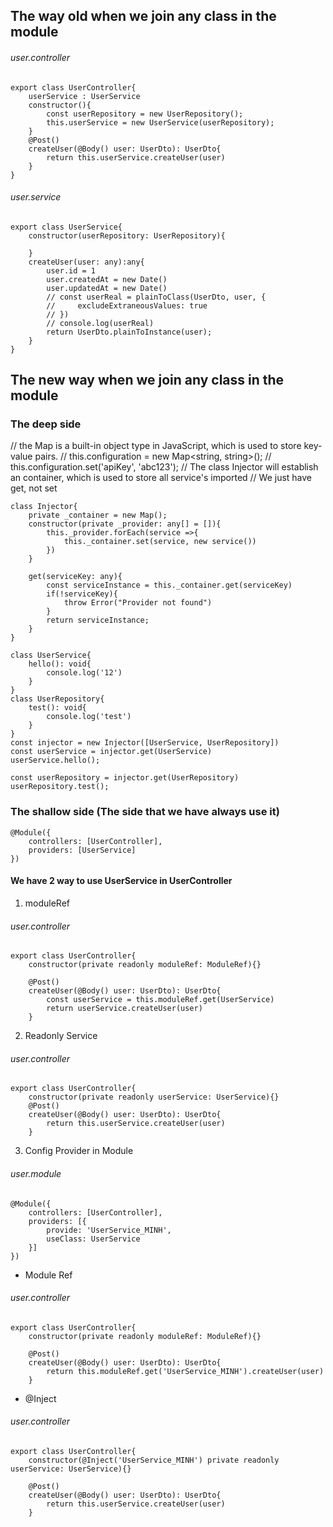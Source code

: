 ## The way old when we join any class in the module
###### user.controller
```
export class UserController{
    userService : UserService
    constructor(){
        const userRepository = new UserRepository();
        this.userService = new UserService(userRepository);
    }
    @Post()
    createUser(@Body() user: UserDto): UserDto{
        return this.userService.createUser(user)
    }
}
```
###### user.service
```
export class UserService{
    constructor(userRepository: UserRepository){
        
    }
    createUser(user: any):any{
        user.id = 1
        user.createdAt = new Date()
        user.updatedAt = new Date()
        // const userReal = plainToClass(UserDto, user, {
        //     excludeExtraneousValues: true    
        // })
        // console.log(userReal)
        return UserDto.plainToInstance(user);
    }
}
```







## The new way when we join any class in the module
### The deep side
// the Map is a built-in object type in JavaScript, which is used to store key-value pairs.
// this.configuration = new Map<string, string>();
// this.configuration.set('apiKey', 'abc123');
// The class Injector will establish an container, which is used to store all service's imported
// We just have get, not set
```
class Injector{
    private _container = new Map();
    constructor(private _provider: any[] = []){
        this._provider.forEach(service =>{
            this._container.set(service, new service())
        })
    }

    get(serviceKey: any){
        const serviceInstance = this._container.get(serviceKey)
        if(!serviceKey){
            throw Error("Provider not found")
        }
        return serviceInstance;
    }
}

class UserService{
    hello(): void{
        console.log('12')
    }
}
class UserRepository{
    test(): void{
        console.log('test')
    }
}
const injector = new Injector([UserService, UserRepository])
const userService = injector.get(UserService)
userService.hello();

const userRepository = injector.get(UserRepository)
userRepository.test();
```

### The shallow side (The side that we have always use it)
```
@Module({
    controllers: [UserController],
    providers: [UserService]    
})
```
#### We have 2 way to use UserService in UserController

1. moduleRef
###### user.controller
```
export class UserController{
    constructor(private readonly moduleRef: ModuleRef){}

    @Post()
    createUser(@Body() user: UserDto): UserDto{
        const userService = this.moduleRef.get(UserService)
        return userService.createUser(user)
    }
```
2. Readonly Service
###### user.controller
```
export class UserController{
    constructor(private readonly userService: UserService){}
    @Post()
    createUser(@Body() user: UserDto): UserDto{
        return this.userService.createUser(user)
    }
```

3. Config Provider in Module
###### user.module
```
@Module({
    controllers: [UserController],
    providers: [{
        provide: 'UserService_MINH',
        useClass: UserService
    }]    
})
```
* Module Ref
###### user.controller
```
export class UserController{
    constructor(private readonly moduleRef: ModuleRef){}

    @Post()
    createUser(@Body() user: UserDto): UserDto{
        return this.moduleRef.get('UserService_MINH').createUser(user)
    }
```
* @Inject
###### user.controller
```
export class UserController{
    constructor(@Inject('UserService_MINH') private readonly userService: UserService){}

    @Post()
    createUser(@Body() user: UserDto): UserDto{
        return this.userService.createUser(user)
    }
```